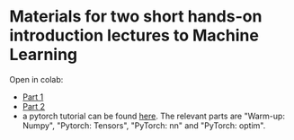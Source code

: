 # Materials for two short hands-on introduction lectures to Machine Learning

Open in colab:
* [Part 1](https://colab.research.google.com/github/matthias-k/computational_physics_2022/blob/main/01_linear_classification.ipynb)
* [Part 2](https://colab.research.google.com/github/matthias-k/computational_physics_2022/blob/main/02_mnist_classification.ipynb)
* a pytorch tutorial can be found [here](https://github.com/param087/Pytorch-tutorial-on-Google-colab). The relevant parts are "Warm-up: Numpy", "Pytorch: Tensors", "PyTorch: nn" and "PyTorch: optim".
